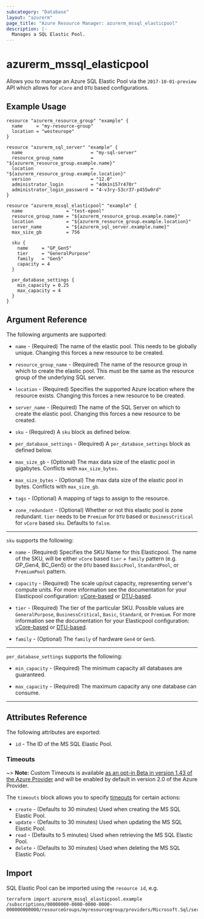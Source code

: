 ```yaml
---
subcategory: "Database"
layout: "azurerm"
page_title: "Azure Resource Manager: azurerm_mssql_elasticpool"
description: |-
  Manages a SQL Elastic Pool.
---
```


# azurerm_mssql_elasticpool

Allows you to manage an Azure SQL Elastic Pool via the `2017-10-01-preview` API which allows for `vCore` and `DTU` based configurations.

## Example Usage

```hcl
resource "azurerm_resource_group" "example" {
  name     = "my-resource-group"
  location = "westeurope"
}

resource "azurerm_sql_server" "example" {
  name                         = "my-sql-server"
  resource_group_name          = "${azurerm_resource_group.example.name}"
  location                     = "${azurerm_resource_group.example.location}"
  version                      = "12.0"
  administrator_login          = "4dm1n157r470r"
  administrator_login_password = "4-v3ry-53cr37-p455w0rd"
}

resource "azurerm_mssql_elasticpool" "example" {
  name                = "test-epool"
  resource_group_name = "${azurerm_resource_group.example.name}"
  location            = "${azurerm_resource_group.example.location}"
  server_name         = "${azurerm_sql_server.example.name}"
  max_size_gb         = 756

  sku {
    name     = "GP_Gen5"
    tier     = "GeneralPurpose"
    family   = "Gen5"
    capacity = 4
  }

  per_database_settings {
    min_capacity = 0.25
    max_capacity = 4
  }
}
```

## Argument Reference

The following arguments are supported:

* `name` - (Required) The name of the elastic pool. This needs to be globally unique. Changing this forces a new resource to be created.

* `resource_group_name` - (Required) The name of the resource group in which to create the elastic pool. This must be the same as the resource group of the underlying SQL server.

* `location` - (Required) Specifies the supported Azure location where the resource exists. Changing this forces a new resource to be created.

* `server_name` - (Required) The name of the SQL Server on which to create the elastic pool. Changing this forces a new resource to be created.

* `sku` - (Required) A `sku` block as defined below.

* `per_database_settings` - (Required) A `per_database_settings` block as defined below.

* `max_size_gb` - (Optional) The max data size of the elastic pool in gigabytes. Conflicts with `max_size_bytes`.

* `max_size_bytes` - (Optional) The max data size of the elastic pool in bytes. Conflicts with `max_size_gb`.

* `tags` - (Optional) A mapping of tags to assign to the resource.

* `zone_redundant` - (Optional) Whether or not this elastic pool is zone redundant. `tier` needs to be `Premium` for `DTU` based  or `BusinessCritical` for `vCore` based `sku`. Defaults to `false`.

---

`sku` supports the following:

* `name` - (Required) Specifies the SKU Name for this Elasticpool. The name of the SKU, will be either `vCore` based `tier` + `family` pattern (e.g. GP_Gen4, BC_Gen5) or the `DTU` based `BasicPool`, `StandardPool`, or `PremiumPool` pattern.

* `capacity` - (Required) The scale up/out capacity, representing server's compute units. For more information see the documentation for your Elasticpool configuration: [vCore-based](https://docs.microsoft.com/en-us/azure/sql-database/sql-database-vcore-resource-limits-elastic-pools) or [DTU-based](https://docs.microsoft.com/en-us/azure/sql-database/sql-database-dtu-resource-limits-elastic-pools).

* `tier` - (Required) The tier of the particular SKU. Possible values are `GeneralPurpose`, `BusinessCritical`, `Basic`, `Standard`, or `Premium`. For more information see the documentation for your Elasticpool configuration: [vCore-based](https://docs.microsoft.com/en-us/azure/sql-database/sql-database-vcore-resource-limits-elastic-pools) or [DTU-based](https://docs.microsoft.com/en-us/azure/sql-database/sql-database-dtu-resource-limits-elastic-pools).

* `family` - (Optional) The `family` of hardware `Gen4` or `Gen5`.

---

`per_database_settings` supports the following:

* `min_capacity` - (Required) The minimum capacity all databases are guaranteed.

* `max_capacity` - (Required) The maximum capacity any one database can consume.

---

## Attributes Reference

The following attributes are exported:

* `id` - The ID of the MS SQL Elastic Pool.

### Timeouts

~> **Note:** Custom Timeouts is available [as an opt-in Beta in version 1.43 of the Azure Provider](/docs/providers/azurerm/guides/2.0-beta.html) and will be enabled by default in version 2.0 of the Azure Provider.

The `timeouts` block allows you to specify [timeouts](https://www.terraform.io/docs/configuration/resources.html#timeouts) for certain actions:

* `create` - (Defaults to 30 minutes) Used when creating the MS SQL Elastic Pool.
* `update` - (Defaults to 30 minutes) Used when updating the MS SQL Elastic Pool.
* `read` - (Defaults to 5 minutes) Used when retrieving the MS SQL Elastic Pool.
* `delete` - (Defaults to 30 minutes) Used when deleting the MS SQL Elastic Pool.

## Import

SQL Elastic Pool can be imported using the `resource id`, e.g.

```shell
terraform import azurerm_mssql_elasticpool.example /subscriptions/00000000-0000-0000-0000-000000000000/resourceGroups/myresourcegroup/providers/Microsoft.Sql/servers/myserver/elasticPools/myelasticpoolname
```
